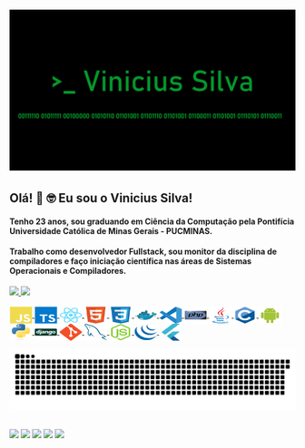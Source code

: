 # [![Vinicius Silva](https://github.com/viniciusfdasilva/viniciusfdasilva/blob/main/icon/logo.png)](https://github.com/viniciusfdasilva/viniciusfdasilva/blob/main/icon/logo.png)

## Olá! 👋 :nerd_face: Eu sou o Vinicius Silva!


#### Tenho 23 anos, sou graduando em Ciência da Computação pela Pontifícia Universidade Católica de Minas Gerais - PUCMINAS. 
#### Trabalho como desenvolvedor Fullstack, sou monitor da disciplina de compiladores e faço iniciação científica nas áreas de Sistemas Operacionais e Compiladores.

<a href="https://github.com/viniciusfdasilva">
  <img height="180em" src="https://github-readme-stats.vercel.app/api?username=viniciusfdasilva&show_icons=true&theme=tokyonight"/>
  
<img height="180em" src="https://github-readme-stats.vercel.app/api/top-langs/?username=viniciusfdasilva&show_icons=true&hide_border=true&layout=compact&theme=tokyonight"/>

<div style="display: inline_block"><br>
  <img align="center" alt="Vini-Js" height="30" width="40" src="https://github.com/viniciusfdasilva/viniciusfdasilva/blob/main/icon/javascript-plain.svg">
  <img align="center" alt="Vini-Ts" height="30" width="40" src="https://github.com/viniciusfdasilva/viniciusfdasilva/blob/main/icon/typescript-plain.svg">
  <img align="center" alt="Vini-React" height="30" width="40" src="https://github.com/viniciusfdasilva/viniciusfdasilva/blob/main/icon/react-original.svg">
  <img align="center" alt="Vini-HTML" height="30" width="40" src="https://github.com/viniciusfdasilva/viniciusfdasilva/blob/main/icon/html5-original.svg">
  <img align="center" alt="Vini-CSS" height="30" width="40" src="https://github.com/viniciusfdasilva/viniciusfdasilva/blob/main/icon/css3-original.svg">
  <img align="center" alt="Vini-Docker" height="30" width="40" src="https://github.com/viniciusfdasilva/viniciusfdasilva/blob/main/icon/docker-original.svg">
  <img align="center" alt="Vini-Vscode" height="30" width="40" src="https://github.com/viniciusfdasilva/viniciusfdasilva/blob/main/icon/vscode.svg">
<img align="center" alt="Vini-Php" height="30" width="40" src="https://github.com/viniciusfdasilva/viniciusfdasilva/blob/main/icon/php-original.svg">
<img align="center" alt="Vini-Java" height="30" width="40" src="https://github.com/viniciusfdasilva/viniciusfdasilva/blob/main/icon/java-original.svg">
<img align="center" alt="Vini-C" height="30" width="40" src="https://github.com/viniciusfdasilva/viniciusfdasilva/blob/main/icon/c-original.svg">
<img align="center" alt="Vini-Android" height="30" width="40" src="https://github.com/viniciusfdasilva/viniciusfdasilva/blob/main/icon/android-original.svg">
<img align="center" alt="Vini-Python" height="30" width="40" src="https://github.com/viniciusfdasilva/viniciusfdasilva/blob/main/icon/python-original.svg">
<img align="center" alt="Vini-Django" height="30" width="40" src="https://github.com/viniciusfdasilva/viniciusfdasilva/blob/main/icon/django-original.svg">
<img align="center" alt="Vini-Git" height="30" width="40" src="https://github.com/viniciusfdasilva/viniciusfdasilva/blob/main/icon/git-original.svg">
<img align="center" alt="Vini-Mysql" height="30" width="40" src="https://github.com/viniciusfdasilva/viniciusfdasilva/blob/main/icon/mysql-original.svg">
<img align="center" alt="Vini-Nodejs" height="30" width="40" src="https://raw.githubusercontent.com/devicons/devicon/master/icons/nodejs/nodejs-original.svg">
<img align="center" alt="Vini-Jquery" height="30" width="40" src="https://raw.githubusercontent.com/devicons/devicon/master/icons/jquery/jquery-original.svg">
  <img align="center" alt="Vini-Flutter" height="30" width="40" src="https://raw.githubusercontent.com/devicons/devicon/master/icons/flutter/flutter-original.svg">
  
  ![Snake animation](https://github.com/viniciusfdasilva/viniciusfdasilva/blob/main/github-contribution-grid-snake.svg)
</div>
  
  ##
  
  <div>
  <a href = "mailto: vinicius.silva.1046664@sga.pucminas.br"><img src="https://img.shields.io/badge/-Gmail-%23EA4335?style=for-the-badge&logo=gmail&logoColor=white" target="_blank"></a>
  <a href="https://www.linkedin.com/in/viniciusfsilva/" target="_blank"><img src="https://img.shields.io/badge/-LinkedIn-%230077B5?style=for-the-badge&logo=linkedin&logoColor=white" target="_blank"></a>
  <a href="https://www.instagram.com/viniciusilva_25/"><img src="https://img.shields.io/badge/-Instagram-%23E4405F?style=for-the-badge&logo=instagram&logoColor=white" target="_blank"></a>
  <a href="https://twitter.com/ViniciusFranSil"><img src="https://img.shields.io/badge/-Twitter-%230077B5?style=for-the-badge&logo=twitter&logoColor=white" target="_blank"></a>
  <a href="https://github.com/viniciusfdasilva" target="_blank"><img src="https://img.shields.io/badge/-Github-%23333?style=for-the-badge&logo=github&logoColor=white" 
</div>

